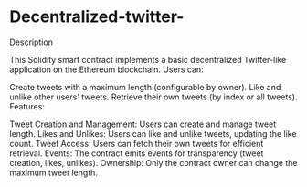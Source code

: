 # Decentralized-twitter-

Description

This Solidity smart contract implements a basic decentralized Twitter-like application on the Ethereum blockchain. Users can:

Create tweets with a maximum length (configurable by owner).
Like and unlike other users' tweets.
Retrieve their own tweets (by index or all tweets).
Features:

Tweet Creation and Management: Users can create and manage tweet length.
Likes and Unlikes: Users can like and unlike tweets, updating the like count.
Tweet Access: Users can fetch their own tweets for efficient retrieval.
Events: The contract emits events for transparency (tweet creation, likes, unlikes).
Ownership: Only the contract owner can change the maximum tweet length.
